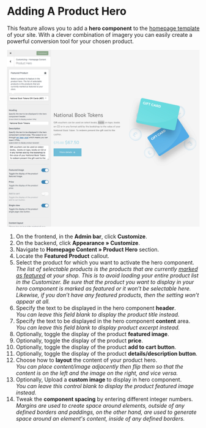 # Adding A Product Hero

This feature allows you to add a **hero component** to the [homepage template](create-and-set-static-homepage?id=create-homepage-template) of your site. With a clever combination of imagery you can easily create a powerful conversion tool for your chosen product.

![Adding A Product Hero](img/adding-product-hero.png)

1. On the frontend, in the **Admin bar**, click **Customize**.
2. On the backend, click **Appearance » Customize**.
3. Navigate to **Homepage Content » Product Hero** section.
4. Locate the **Featured Product** callout.
5. Select the product for which you want to activate the hero component.
<br/>*The list of selectable products is the products that are currently [marked as featured](managing-products?id=mark-a-product-as-featured) at your shop. This is to avoid loading your entire product list in the Customizer. Be sure that the product you want to display in your hero component is marked as featured or it won’t be selectable here. Likewise, if you don’t have any featured products, then the setting won’t appear at all.*<br/>
6. Specify the text to be displayed in the hero component **header**.
<br/>*You can leave this field blank to display the product title instead.*<br/>
7. Specify the text to be displayed in the hero component **content** area.
<br/>*You can leave this field blank to display product excerpt instead.*<br/>
8. Optionally, toggle the display of the product **featured image**.
9. Optionally, toggle the display of the product **price**.
10. Optionally, toggle the display of the product **add to cart button**.
11. Optionally, toggle the display of the product **details/description button**.
12. Choose how to **layout** the content of your product hero.
<br/>*You can place content/image adjacently then flip them so that the content is on the left and the image on the right, and vice versa.*<br/>
13. Optionally, Upload a **custom image** to display in hero component.
<br/>*You can leave this control blank to display the product featured image instead.*<br/>
14. Tweak the **component spacing** by entering different integer numbers.
<br/>*Margins are used to create space around elements, outside of any defined borders and paddings, on the other hand, are used to generate space around an element's content, inside of any defined borders.*
